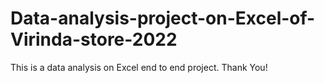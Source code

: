 # Data-analysis-project-on-Excel-of-Virinda-store-2022
This is a data analysis on Excel end to end project.
Thank You!

